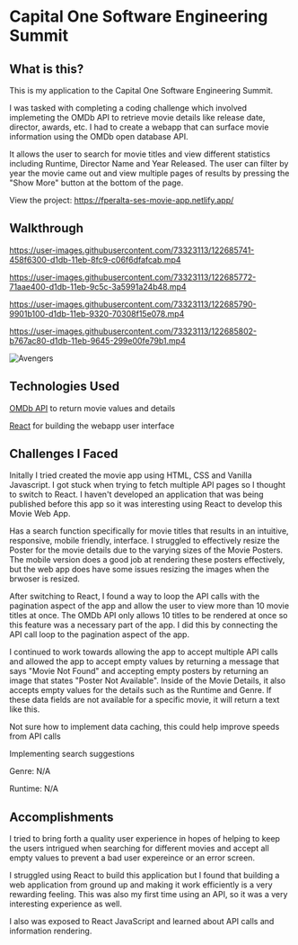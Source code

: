 # Capital One Software Engineering Summit

## What is this?

This is my application to the Capital One Software Engineering Summit.

I was tasked with completing a coding challenge which involved implemeting the OMDb API to retrieve movie details like release date, director, awards, etc. I had to create a webapp that can surface movie information using the OMDb open database API.  

It allows the user to search for movie titles and view different statistics including Runtime, Director Name and Year Released. The user can filter by year the movie came out and view multiple pages of results by pressing the "Show More" button at the bottom of the page. 

View the project: https://fperalta-ses-movie-app.netlify.app/

## Walkthrough

https://user-images.githubusercontent.com/73323113/122685741-458f6300-d1db-11eb-8fc9-c06f6dfafcab.mp4


https://user-images.githubusercontent.com/73323113/122685772-71aae400-d1db-11eb-9c5c-3a5991a24b48.mp4


https://user-images.githubusercontent.com/73323113/122685790-9901b100-d1db-11eb-9320-70308f15e078.mp4


https://user-images.githubusercontent.com/73323113/122685802-b767ac80-d1db-11eb-9645-299e00fe79b1.mp4

![Avengers](https://user-images.githubusercontent.com/73323113/122686057-44f7cc00-d1dd-11eb-80c2-59ccd8eebe80.png)

## Technologies Used

[OMDb API](https://www.omdbapi.com/) to return movie values and details 

[React](https://reactjs.org/) for building the webapp user interface

## Challenges I Faced

Initally I tried created the movie app using HTML, CSS and Vanilla Javascript. I got stuck when trying to fetch multiple API pages so I thought to switch to React. I haven't developed an application that was being published before this app so it was interesting using React to develop this Movie Web App.  

Has a search function specifically for movie titles that results in an intuitive, responsive, mobile friendly, interface. I struggled to effectively resize the Poster for the movie details due to the varying sizes of the Movie Posters. The mobile version does a good job at rendering these posters effectively, but the web app does have some issues resizing the images when the brwoser is resized. 

After switching to React, I found a way to loop the API calls with the pagination aspect of the app and allow the user to view more than 10 movie titles at once. The OMDb API only allows 10 titles to be rendered at once so this feature was a necessary part of the app. I did this by connecting the API call loop to the pagination aspect of the app. 

I continued to work towards allowing the app to accept multiple API calls and allowed the app to accept empty values by returning a message that says "Movie Not Found" and accepting empty posters by returning an image that states "Poster Not Available". Inside of the Movie Details, it also accepts empty values for the details such as the Runtime and Genre. If these data fields are not available for a specific movie, it will return a text like this.

Not sure how to implement data caching, this could help improve speeds from API calls

Implementing search suggestions

Genre: N/A

Runtime: N/A

## Accomplishments

I tried to bring forth a quality user experience in hopes of helping to keep the users intrigued when searching for different movies and accept all empty values to prevent a bad user expereince or an error screen.

I struggled using React to build this application but I found that building a web application from ground up and making it work efficiently is a very rewarding feeling. This was also my first time using an API, so it was a very interesting experience as well. 

I also was exposed to React JavaScript and learned about API calls and information rendering.
